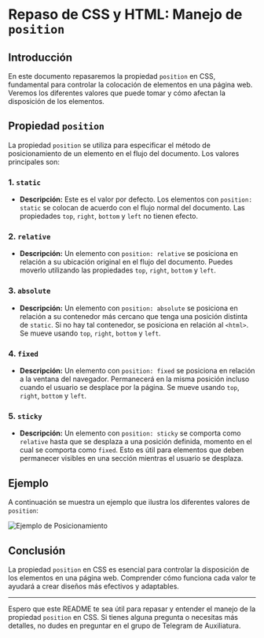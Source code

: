 # Repaso de CSS y HTML: Manejo de `position`

## Introducción

En este documento repasaremos la propiedad `position` en CSS, fundamental para controlar la colocación de elementos en una página web. Veremos los diferentes valores que puede tomar y cómo afectan la disposición de los elementos.

## Propiedad `position`

La propiedad `position` se utiliza para especificar el método de posicionamiento de un elemento en el flujo del documento. Los valores principales son:

### 1. `static`

- **Descripción:** Este es el valor por defecto. Los elementos con `position: static` se colocan de acuerdo con el flujo normal del documento. Las propiedades `top`, `right`, `bottom` y `left` no tienen efecto.

### 2. `relative`

- **Descripción:** Un elemento con `position: relative` se posiciona en relación a su ubicación original en el flujo del documento. Puedes moverlo utilizando las propiedades `top`, `right`, `bottom` y `left`.

### 3. `absolute`

- **Descripción:** Un elemento con `position: absolute` se posiciona en relación a su contenedor más cercano que tenga una posición distinta de `static`. Si no hay tal contenedor, se posiciona en relación al `<html>`. Se mueve usando `top`, `right`, `bottom` y `left`.


### 4. `fixed`

- **Descripción:** Un elemento con `position: fixed` se posiciona en relación a la ventana del navegador. Permanecerá en la misma posición incluso cuando el usuario se desplace por la página. Se mueve usando `top`, `right`, `bottom` y `left`.



### 5. `sticky`

- **Descripción:** Un elemento con `position: sticky` se comporta como `relative` hasta que se desplaza a una posición definida, momento en el cual se comporta como `fixed`. Esto es útil para elementos que deben permanecer visibles en una sección mientras el usuario se desplaza.


## Ejemplo

A continuación se muestra un ejemplo que ilustra los diferentes valores de `position`:

![Ejemplo de Posicionamiento](https://internetingishard.netlify.app/css-positioning-schemes-790d5b.3d581d20.png)

## Conclusión

La propiedad `position` en CSS es esencial para controlar la disposición de los elementos en una página web. Comprender cómo funciona cada valor te ayudará a crear diseños más efectivos y adaptables.

---

Espero que este README te sea útil para repasar y entender el manejo de la propiedad `position` en CSS. Si tienes alguna pregunta o necesitas más detalles, no dudes en preguntar en el grupo de Telegram de Auxiliatura.

